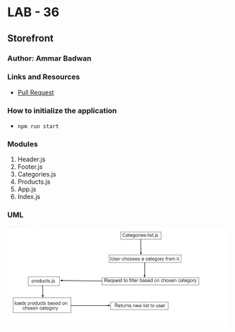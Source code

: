 # LAB - 36

## Storefront 

### Author: Ammar Badwan

### Links and Resources

- [Pull Request](https://github.com/ammarBadwan-401-advanced-javascript/storefront/pull/1)

### How to initialize the application

* `npm run start`

### Modules

1. Header.js
2. Footer.js
3. Categories.js
4. Products.js
5. App.js
6. Index.js

### UML

![storefront](./assets/storefront.jpg)